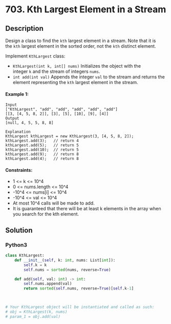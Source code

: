 # 703. Kth Largest Element in a Stream


## Description
Design a class to find the `kth` largest element in a stream. Note that it is the `kth` largest element in the sorted order, not the `kth` distinct element.

Implement `KthLargest` class:

-   `KthLargest(int k, int[] nums)` Initializes the object with the integer `k` and the stream of integers `nums`.
-   `int add(int val)` Appends the integer `val` to the stream and returns the element representing the `kth` largest element in the stream.

#### Example 1:
```
Input
["KthLargest", "add", "add", "add", "add", "add"]
[[3, [4, 5, 8, 2]], [3], [5], [10], [9], [4]]
Output
[null, 4, 5, 5, 8, 8]

Explanation
KthLargest kthLargest = new KthLargest(3, [4, 5, 8, 2]);
kthLargest.add(3);   // return 4
kthLargest.add(5);   // return 5
kthLargest.add(10);  // return 5
kthLargest.add(9);   // return 8
kthLargest.add(4);   // return 8
```

#### Constraints:
- 1 <= k <= 10^4
- 0 <= nums.length <= 10^4
- -10^4 <= nums[i] <= 10^4
- -10^4 <= val <= 10^4
- At most 10^4 calls will be made to add.
- It is guaranteed that there will be at least k elements in the array when you search for the kth element.


## Solution

### Python3
```python
class KthLargest:
    def __init__(self, k: int, nums: List[int]):
        self.k = k
        self.nums = sorted(nums, reverse=True)

    def add(self, val: int) -> int:
        self.nums.append(val)
        return sorted(self.nums, reverse=True)[self.k-1] 
        


# Your KthLargest object will be instantiated and called as such:
# obj = KthLargest(k, nums)
# param_1 = obj.add(val)
```
